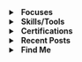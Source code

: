 <details>
  <summary><b>&nbsp;&nbsp;Focuses</b></summary>
  <br/>

 - Cybersecurity 
 - Open-Source Intelligence
 - Operations Security
 - Open-Source Software Development
</details> 

<details>
  <summary><b>&nbsp;&nbsp;Skills/Tools</b></summary>
  <br/>

 - Golang
 - HTML, CSS, & JS
 - Microsoft Office
 - Git 
 - VSCode
</details> 

<details>
  <summary><b>&nbsp;&nbsp;Certifications</b></summary>
  <br/>

 - Microsoft Office Specialist: Master
 - LE-1: Linux Essentials
</details> 


<details>
  <summary><b>&nbsp;&nbsp;Recent Posts</b></summary>
  <br>
  
 - **Tempest** - Leveraging paste sites as a medium for the discovery of objectionable and infringing materials.: [https://ax-i-om.github.io/p/tempest/](https://ax-i-om.github.io/p/tempest/)
 - **Bootleg Buskill** - An Improvised Buskill cable: [https://ax-i-om.github.io/p/bootleg-buskill/](https://ax-i-om.github.io/p/bootleg-buskill/)
</details>

<details>
  <summary><b>&nbsp;&nbsp;Find Me</b></summary>
  <br>
  
 - **Website**: https://ax-i-om.github.io
 - **TryHackMe**: https://tryhackme.com/p/axioom
 - **Email**: addressaxiom@pm.me
 - **PGP**: <br>
```

```
</details>
